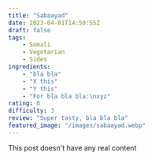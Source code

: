 ```yaml
---
title: "Sabaayad"
date: 2023-04-01T14:50:55Z
draft: false
tags:
    - Somali
    - Vegetarian
    - Sides
ingredients: 
    - "bla bla"
    - "X this"
    - "Y this"
    - "For bla bla bla:\nxyz"
rating: 8
difficulty: 3
review: "Super tasty, bla bla bla"
featured_image: "/images/sabaayad.webp"
---
```


This post doesn't have any real content